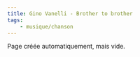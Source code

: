 ```yaml
---
title: Gino Vanelli - Brother to brother
tags:
    - musique/chanson
---
```


Page créée automatiquement, mais vide.
